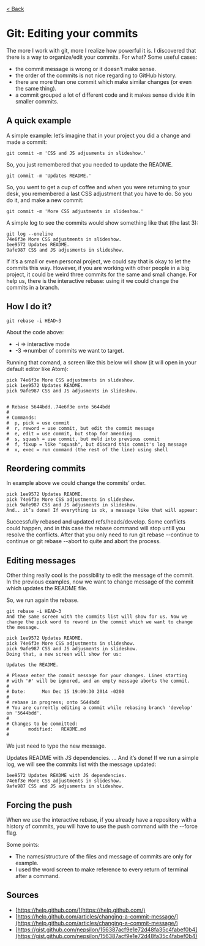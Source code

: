 [< Back](../README.md)

# Git: Editing your commits

The more I work with git, more I realize how powerful it is. I discovered that there is a way to organize/edit your commits. For what? Some useful cases:

- the commit message is wrong or it doesn’t make sense.
- the order of the commits is not nice regarding to GitHub history.
- there are more than one commit which make similar changes (or even the same thing).
- a commit grouped a lot of different code and it makes sense divide it in smaller commits.

## A quick example

A simple example: let’s imagine that in your project you did a change and made a commit:

```
git commit -m 'CSS and JS adjusments in slideshow.'
```
So, you just remembered that you needed to update the README.

```
git commit -m 'Updates README.'
```
So, you went to get a cup of coffee and when you were returning to your desk, you remembered a last CSS adjustment that you have to do. So you do it, and make a new commit:

```
git commit -m 'More CSS adjustments in slideshow.'
```
A simple log to see the commits would show something like that (the last 3):

```
git log --oneline
74e6f3e More CSS adjustments in slideshow.
1ee9572 Updates README.
9afe987 CSS and JS adjusments in slideshow.
```
If it’s a small or even personal project, we could say that is okay to let the commits this way. However, if you are working with other people in a big project, it could be weird three commits for the same and small change. For help us, there is the interactive rebase: using it we could change the commits in a branch.

## How I do it?
```
git rebase -i HEAD~3
```
About the code above:

- -i => interactive mode
- -3 =>number of commits we want to target.

Running that comand, a screen like this below will show (it will open in your default editor like Atom):

```
pick 74e6f3e More CSS adjustments in slideshow.
pick 1ee9572 Updates README.
pick 9afe987 CSS and JS adjusments in slideshow.


# Rebase 5644bdd..74e6f3e onto 5644bdd
#
# Commands:
#  p, pick = use commit
#  r, reword = use commit, but edit the commit message
#  e, edit = use commit, but stop for amending
#  s, squash = use commit, but meld into previous commit
#  f, fixup = like "squash", but discard this commit's log message
#  x, exec = run command (the rest of the line) using shell
```

## Reordering commits
In example above we could change the commits’ order.
```
pick 1ee9572 Updates README.
pick 74e6f3e More CSS adjustments in slideshow.
pick 9afe987 CSS and JS adjusments in slideshow.
And.. it’s done! If everything is ok, a message like that will appear:
```

Successfully rebased and updated refs/heads/develop.
Some conflicts could happen, and in this case the rebase command will stop untill you resolve the conflicts. After that you only need to run git rebase --continue to continue or git rebase --abort to quite and abort the process.

## Editing messages
Other thing really cool is the possibility to edit the message of the commit. In the previous examples, now we want to change message of the commit which updates the README file.

So, we run again the rebase.

```
git rebase -i HEAD~3
And the same screen with the commits list will show for us. Now we change the pick word to reword in the commit which we want to change the message.

pick 1ee9572 Updates README.
pick 74e6f3e More CSS adjustments in slideshow.
pick 9afe987 CSS and JS adjusments in slideshow.
Doing that, a new screen will show for us:

Updates the README.

# Please enter the commit message for your changes. Lines starting
# with '#' will be ignored, and an empty message aborts the commit.
#
# Date:      Mon Dec 15 19:09:30 2014 -0200
#
# rebase in progress; onto 5644bdd
# You are currently editing a commit while rebasing branch 'develop' on '5644bdd'.
#
# Changes to be committed:
#       modified:   README.md
#
```
We just need to type the new message.

Updates README with JS dependencies.
...
And it’s done! If we run a simple log, we will see the commits list with the message updated:

```
1ee9572 Updates README with JS dependencies.
74e6f3e More CSS adjustments in slideshow.
9afe987 CSS and JS adjusments in slideshow.
```
## Forcing the push
When we use the interactive rebase, if you already have a repository with a history of commits, you will have to use the push command with the --force flag.

Some points:

- The names/structure of the files and message of commits are only for example.
- I used the word screen to make reference to every return of terminal after a command.

## Sources
- [https://help.github.com/](https://help.github.com/)
- [https://help.github.com/articles/changing-a-commit-message/](https://help.github.com/articles/changing-a-commit-message/)
- [https://gist.github.com/nepsilon/156387acf9e1e72d48fa35c4fabef0b4](https://gist.github.com/nepsilon/156387acf9e1e72d48fa35c4fabef0b4)
